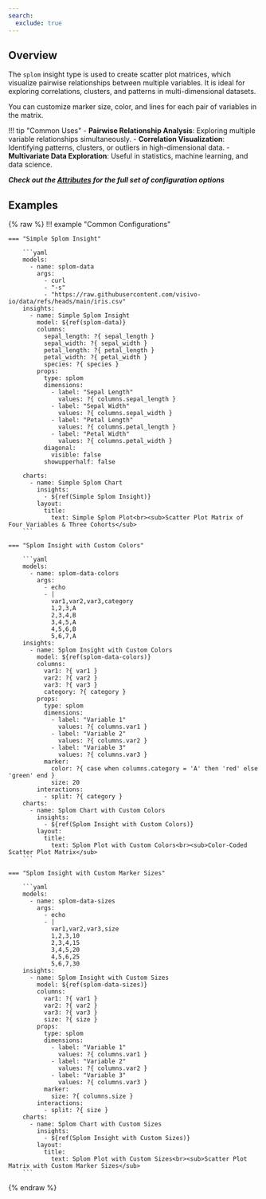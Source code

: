 ```yaml
---
search:
  exclude: true
---
```


<!--start-->

## Overview

The `splom` insight type is used to create scatter plot matrices, which visualize pairwise relationships between multiple variables. It is ideal for exploring correlations, clusters, and patterns in multi-dimensional datasets.

You can customize marker size, color, and lines for each pair of variables in the matrix.

!!! tip "Common Uses" - **Pairwise Relationship Analysis**: Exploring multiple variable relationships simultaneously. - **Correlation Visualization**: Identifying patterns, clusters, or outliers in high-dimensional data. - **Multivariate Data Exploration**: Useful in statistics, machine learning, and data science.

_**Check out the [Attributes](../../configuration/Insight/Props/Splom/#attributes) for the full set of configuration options**_

## Examples

{% raw %}
!!! example "Common Configurations"

    === "Simple Splom Insight"

        ```yaml
        models:
          - name: splom-data
            args:
              - curl
              - "-s"
              - "https://raw.githubusercontent.com/visivo-io/data/refs/heads/main/iris.csv"
        insights:
          - name: Simple Splom Insight
            model: ${ref(splom-data)}
            columns:
              sepal_length: ?{ sepal_length }
              sepal_width: ?{ sepal_width }
              petal_length: ?{ petal_length }
              petal_width: ?{ petal_width }
              species: ?{ species }
            props:
              type: splom
              dimensions:
                - label: "Sepal Length"
                  values: ?{ columns.sepal_length }
                - label: "Sepal Width"
                  values: ?{ columns.sepal_width }
                - label: "Petal Length"
                  values: ?{ columns.petal_length }
                - label: "Petal Width"
                  values: ?{ columns.petal_width }
              diagonal:
                visible: false
              showupperhalf: false

        charts:
          - name: Simple Splom Chart
            insights:
              - ${ref(Simple Splom Insight)}
            layout:
              title:
                text: Simple Splom Plot<br><sub>Scatter Plot Matrix of Four Variables & Three Cohorts</sub>
        ```

    === "Splom Insight with Custom Colors"

        ```yaml
        models:
          - name: splom-data-colors
            args:
              - echo
              - |
                var1,var2,var3,category
                1,2,3,A
                2,3,4,B
                3,4,5,A
                4,5,6,B
                5,6,7,A
        insights:
          - name: Splom Insight with Custom Colors
            model: ${ref(splom-data-colors)}
            columns:
              var1: ?{ var1 }
              var2: ?{ var2 }
              var3: ?{ var3 }
              category: ?{ category }
            props:
              type: splom
              dimensions:
                - label: "Variable 1"
                  values: ?{ columns.var1 }
                - label: "Variable 2"
                  values: ?{ columns.var2 }
                - label: "Variable 3"
                  values: ?{ columns.var3 }
              marker:
                color: ?{ case when columns.category = 'A' then 'red' else 'green' end }
                size: 20
            interactions:
              - split: ?{ category }
        charts:
          - name: Splom Chart with Custom Colors
            insights:
              - ${ref(Splom Insight with Custom Colors)}
            layout:
              title:
                text: Splom Plot with Custom Colors<br><sub>Color-Coded Scatter Plot Matrix</sub>
        ```

    === "Splom Insight with Custom Marker Sizes"

        ```yaml
        models:
          - name: splom-data-sizes
            args:
              - echo
              - |
                var1,var2,var3,size
                1,2,3,10
                2,3,4,15
                3,4,5,20
                4,5,6,25
                5,6,7,30
        insights:
          - name: Splom Insight with Custom Sizes
            model: ${ref(splom-data-sizes)}
            columns:
              var1: ?{ var1 }
              var2: ?{ var2 }
              var3: ?{ var3 }
              size: ?{ size }
            props:
              type: splom
              dimensions:
                - label: "Variable 1"
                  values: ?{ columns.var1 }
                - label: "Variable 2"
                  values: ?{ columns.var2 }
                - label: "Variable 3"
                  values: ?{ columns.var3 }
              marker:
                size: ?{ columns.size }
            interactions:
              - split: ?{ size }
        charts:
          - name: Splom Chart with Custom Sizes
            insights:
              - ${ref(Splom Insight with Custom Sizes)}
            layout:
              title:
                text: Splom Plot with Custom Sizes<br><sub>Scatter Plot Matrix with Custom Marker Sizes</sub>
        ```

{% endraw %}

<!--end-->
